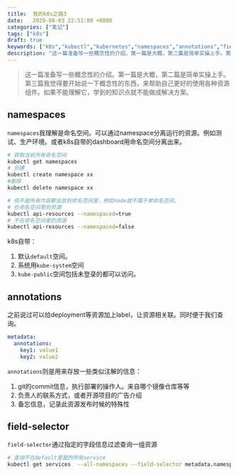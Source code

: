 ```yaml
---
title:  我的k8s之路3
date:   2020-08-03 22:51:00 +0800
categories: ["笔记"]
tags: ["k8s"]
draft: true
keywords: ["k8s","kubectl","kubernetes","namespaces","annotations","field-selector"]
description: "这一篇准备写一些概念性的介绍。第一篇是大概，第二篇是简单实操上手。第三篇我觉得要开始说一下概念性的东西，来帮助自己更好的使用各种资源组件。如果不能理解它，学到的知识点就不能做成解决方案"
---
```


> 这一篇准备写一些概念性的介绍。第一篇是大概，第二篇是简单实操上手。第三篇我觉得要开始说一下概念性的东西，来帮助自己更好的使用各种资源组件。如果不能理解它，学到的知识点就不能做成解决方案。



## namespaces

`namespaces`我理解是命名空间。可以通过namespace分离运行的资源。例如测试、生产环境。或者k8s自带的dashboard用命名空间分离出来。
```bash
# 获取当前所有命名空间
kubectl get namespaces
# 创建
kubectl create namespace xx
#删除
kubectl delete namespace xx

# 但不是所有内容都会放到命名空间里，例如node就不属于单命名空间。
# 在命名空间里的资源
kubectl api-resources --namespaced=true
# 不在命名空间里的资源
kubectl api-resources --namespaced=false
```

k8s自带：
1. 默认`default`空间。
2. 系统用`kube-system`空间
3. `kube-public`空间包括未登录的都可以访问。

## annotations

之前说过可以给deployment等资源加上label，让资源相关联。同时便于我们查询。

```yml
metadata:
  annotations:
    key1: value1
    key2: value2
```

`annotations`则是用来存放一些类似注解的信息：
1. git的commit信息，执行部署的操作人。来自哪个镜像仓库等等
2. 负责人的联系方式，或者开源项目的广告介绍
3. 备忘信息，记录此资源发布时候的特殊性

## field-selector

`field-selector`通过指定的字段信息过滤查询一组资源

```bash
# 查询不在default里面的所有service
kubectl get services  --all-namespaces --field-selector metadata.namespace!=default
```

